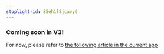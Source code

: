 ```yaml
---
stoplight-id: 85eh1l8jcavy0
---
```


### Coming soon in V3!

For now, please refer to [the following article in the current app](https://caplena.com/docs/knowledge-base/85eh1l8jcavy0-upload-a-file)

